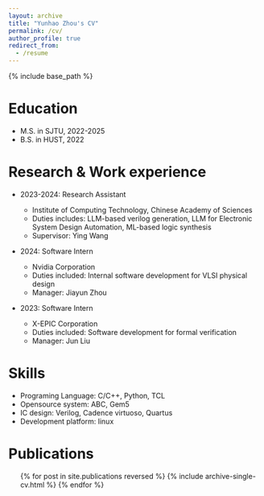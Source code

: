 ```yaml
---
layout: archive
title: "Yunhao Zhou's CV"
permalink: /cv/
author_profile: true
redirect_from:
  - /resume
---
```


{% include base_path %}

Education
======
* M.S. in SJTU, 2022-2025
* B.S. in HUST, 2022

Research & Work experience
======
* 2023-2024: Research Assistant
  * Institute of Computing Technology, Chinese Academy of Sciences
  * Duties includes: LLM-based verilog generation, LLM for Electronic System Design Automation, ML-based logic synthesis
  * Supervisor: Ying Wang

* 2024: Software Intern
  * Nvidia Corporation
  * Duties included: Internal software development for VLSI physical design
  * Manager: Jiayun Zhou

* 2023: Software Intern
  * X-EPIC Corporation
  * Duties included: Software development for formal verification
  * Manager: Jun Liu
  
Skills
======
* Programing Language: C/C++, Python, TCL
* Opensource system: ABC, Gem5
* IC design: Verilog, Cadence virtuoso, Quartus
* Development platform: linux

Publications
======
  <ul>{% for post in site.publications reversed %}
    {% include archive-single-cv.html %}
  {% endfor %}</ul>
  
